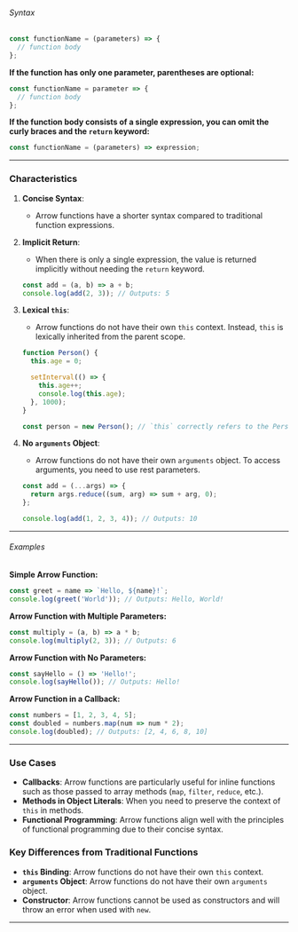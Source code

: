 ###### Syntax
```javascript
const functionName = (parameters) => {
  // function body
};
```

**If the function has only one parameter, parentheses are optional:**
```javascript
const functionName = parameter => {
  // function body
};
```

**If the function body consists of a single expression, you can omit the curly braces and the `return` keyword:**
```javascript
const functionName = (parameters) => expression;
```

---

### Characteristics

1. **Concise Syntax**:
   - Arrow functions have a shorter syntax compared to traditional function expressions.

2. **Implicit Return**:
   - When there is only a single expression, the value is returned implicitly without needing the `return` keyword.

   ```javascript
   const add = (a, b) => a + b;
   console.log(add(2, 3)); // Outputs: 5
   ```

3. **Lexical `this`**:
   - Arrow functions do not have their own `this` context. Instead, `this` is lexically inherited from the parent scope.

   ```javascript
   function Person() {
     this.age = 0;

     setInterval(() => {
       this.age++;
       console.log(this.age);
     }, 1000);
   }

   const person = new Person(); // `this` correctly refers to the Person instance
   ```

4. **No `arguments` Object**:
   - Arrow functions do not have their own `arguments` object. To access arguments, you need to use rest parameters.

   ```javascript
   const add = (...args) => {
     return args.reduce((sum, arg) => sum + arg, 0);
   };

   console.log(add(1, 2, 3, 4)); // Outputs: 10
   ```

---

###### Examples

**Simple Arrow Function:**
```javascript
const greet = name => `Hello, ${name}!`;
console.log(greet('World')); // Outputs: Hello, World!
```

**Arrow Function with Multiple Parameters:**
```javascript
const multiply = (a, b) => a * b;
console.log(multiply(2, 3)); // Outputs: 6
```

**Arrow Function with No Parameters:**
```javascript
const sayHello = () => 'Hello!';
console.log(sayHello()); // Outputs: Hello!
```

**Arrow Function in a Callback:**
```javascript
const numbers = [1, 2, 3, 4, 5];
const doubled = numbers.map(num => num * 2);
console.log(doubled); // Outputs: [2, 4, 6, 8, 10]
```

---

### Use Cases

- **Callbacks**: Arrow functions are particularly useful for inline functions such as those passed to array methods (`map`, `filter`, `reduce`, etc.).
- **Methods in Object Literals**: When you need to preserve the context of `this` in methods.
- **Functional Programming**: Arrow functions align well with the principles of functional programming due to their concise syntax.

### Key Differences from Traditional Functions

- **`this` Binding**: Arrow functions do not have their own `this` context.
- **`arguments` Object**: Arrow functions do not have their own `arguments` object.
- **Constructor**: Arrow functions cannot be used as constructors and will throw an error when used with `new`.

---
